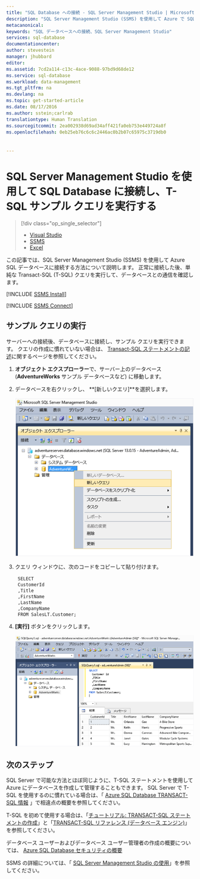 ```yaml
---
title: "SQL Database への接続 - SQL Server Management Studio | Microsoft Docs"
description: "SQL Server Management Studio (SSMS) を使用して Azure で SQL Database に接続する方法について説明します。 次に、TRANSACT-SQL (T-SQL) を使用して、サンプル クエリを実行します。"
metacanonical: 
keywords: "SQL データベースへの接続、SQL Server Management Studio"
services: sql-database
documentationcenter: 
author: stevestein
manager: jhubbard
editor: 
ms.assetid: 7cd2a114-c13c-4ace-9088-97bd9d68de12
ms.service: sql-database
ms.workload: data-management
ms.tgt_pltfrm: na
ms.devlang: na
ms.topic: get-started-article
ms.date: 08/17/2016
ms.author: sstein;carlrab
translationtype: Human Translation
ms.sourcegitcommit: 2ea002938d69ad34aff421fa0eb753e449724a8f
ms.openlocfilehash: 0eb25eb76c6c6c2446ac0b2b07c65975c3719db0


---
```

# <a name="connect-to-sql-database-with-sql-server-management-studio-and-execute-a-sample-tsql-query"></a>SQL Server Management Studio を使用して SQL Database に接続し、T-SQL サンプル クエリを実行する
> [!div class="op_single_selector"]
> * [Visual Studio](sql-database-connect-query.md)
> * [SSMS](sql-database-connect-query-ssms.md)
> * [Excel](sql-database-connect-excel.md)
> 
> 

この記事では、SQL Server Management Studio (SSMS) を使用して Azure SQL データベースに接続する方法について説明します。 正常に接続した後、単純な Transact-SQL (T-SQL) クエリを実行して、データベースとの通信を確認します。

[!INCLUDE [SSMS Install](../../includes/sql-server-management-studio-install.md)]

[!INCLUDE [SSMS Connect](../../includes/sql-database-sql-server-management-studio-connect-server-principal.md)]

## <a name="run-sample-queries"></a>サンプル クエリの実行
サーバーへの接続後、データベースに接続し、サンプル クエリを実行できます。 クエリの作成に慣れていない場合は、 [Transact-SQL ステートメントの記述](https://msdn.microsoft.com/library/ms365303.aspx)に関するページを参照してください。

1. **オブジェクト エクスプローラー**で、サーバー上のデータベース (**AdventureWorks** サンプル データベースなど) に移動します。
2. データベースを右クリックし、 **[新しいクエリ]**を選択します。
   
    ![新しいクエリ。 SQL Database サーバーへの接続: SQL Server Management Studio](./media/sql-database-connect-query-ssms/4-run-query.png)
3. クエリ ウィンドウに、次のコードをコピーして貼り付けます。
   
        SELECT
        CustomerId
        ,Title
        ,FirstName
        ,LastName
        ,CompanyName
        FROM SalesLT.Customer;
4. **[実行]** ボタンをクリックします。
   
    ![成功。 SQL Database サーバーへの接続: SQL Server Management Studio](./media/sql-database-connect-query-ssms/5-success.png)

## <a name="next-steps"></a>次のステップ
SQL Server で可能な方法とほぼ同じように、T-SQL ステートメントを使用して Azure にデータベースを作成して管理することもできます。 SQL Server で T-SQL を使用するのに慣れている場合は、「 [Azure SQL Database TRANSACT-SQL 情報](sql-database-transact-sql-information.md) 」で相違点の概要を参照してください。

T-SQL を初めて使用する場合は、「[チュートリアル: TRANSACT-SQL ステートメントの作成](https://msdn.microsoft.com/library/ms365303.aspx)」と「[TRANSACT-SQL リファレンス (データベース エンジン)](https://msdn.microsoft.com/library/bb510741.aspx)」を参照してください。

データベース ユーザーおよびデータベース ユーザー管理者の作成の概要については、 [Azure SQL Database セキュリティの概要](sql-database-get-started-security.md)

SSMS の詳細については、「 [SQL Server Management Studio の使用](https://msdn.microsoft.com/library/ms174173.aspx)」を参照してください。




<!--HONumber=Nov16_HO2-->


